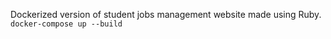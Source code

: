 Dockerized version of student jobs management website made using Ruby.
```docker-compose up --build```
